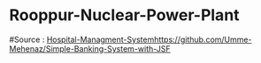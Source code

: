 # Rooppur-Nuclear-Power-Plant

#Source : [Hospital-Managment-System](https://github.com/Umme-Mehenaz/Simple-Banking-System-with-JSF)https://github.com/Umme-Mehenaz/Simple-Banking-System-with-JSF

